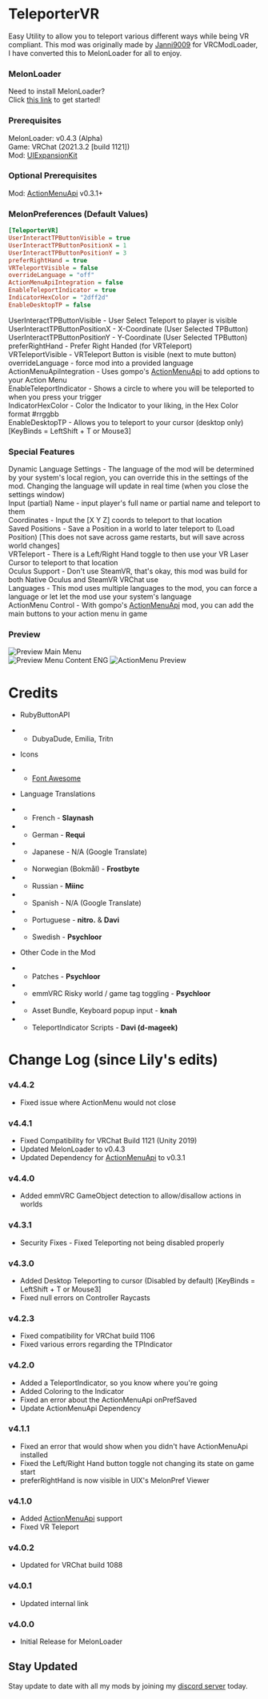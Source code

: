 # TeleporterVR
Easy Utility to allow you to teleport various different ways while being VR compliant. This mod was originally made by [Janni9009](https://github.com/Janni9009) for VRCModLoader, I have converted this to MelonLoader for all to enjoy.

### MelonLoader
Need to install MelonLoader?<br>
Click [this link](https://melonwiki.xyz/) to get started!

### Prerequisites
MelonLoader: v0.4.3 (Alpha)<br>
Game: VRChat (2021.3.2  [build 1121])<br>
Mod: [UIExpansionKit](https://github.com/knah/VRCMods)

### Optional Prerequisites
Mod: [ActionMenuApi](https://github.com/gompocp/ActionMenuApi) v0.3.1+

### MelonPreferences (Default Values)
```ini
[TeleporterVR]
UserInteractTPButtonVisible = true
UserInteractTPButtonPositionX = 1
UserInteractTPButtonPositionY = 3
preferRightHand = true
VRTeleportVisible = false
overrideLanguage = "off"
ActionMenuApiIntegration = false
EnableTeleportIndicator = true
IndicatorHexColor = "2dff2d"
EnableDesktopTP = false
```
UserInteractTPButtonVisible - User Select Teleport to player is visible<br>
UserInteractTPButtonPositionX - X-Coordinate (User Selected TPButton)<br>
UserInteractTPButtonPositionY - Y-Coordinate (User Selected TPButton)<br>
preferRightHand  - Prefer Right Handed (for VRTeleport)<br>
VRTeleportVisible - VRTeleport Button is visible (next to mute button)<br>
overrideLanguage - force mod into a provided language<br>
ActionMenuApiIntegration - Uses gompo's [ActionMenuApi](https://github.com/gompocp/ActionMenuApi) to add options to your Action Menu<br>
EnableTeleportIndicator - Shows a circle to where you will be teleported to when you press your trigger<br>
IndicatorHexColor - Color the Indicator to your liking, in the Hex Color format #rrggbb<br>
EnableDesktopTP - Allows you to teleport to your cursor (desktop only) [KeyBinds = LeftShift + T or Mouse3]

### Special Features
Dynamic Language Settings - The language of the mod will be determined by your system's local region, you can override this in the settings of the mod. Changing the language will update in real time (when you close the settings window)<br>
Input (partial) Name - input player's full name or partial name and teleport to them<br>
Coordinates - Input the [X Y Z] coords to teleport to that location<br>
Saved Positions - Save a Position in a world to later teleport to (Load Position) [This does not save across game restarts, but will save across world changes]<br>
VRTeleport - There is a Left/Right Hand toggle to then use your VR Laser Cursor to teleport to that location<br>
Oculus Support - Don't use SteamVR, that's okay, this mod was build for both Native Oculus and SteamVR VRChat use<br>
Languages - This mod uses multiple languages to the mod, you can force a language or let let the mod use your system's language<br>
ActionMenu Control - With gompo's [ActionMenuApi](https://github.com/gompocp/ActionMenuApi) mod, you can add the main buttons to your action menu in game

### Preview
![Preview Main Menu](https://kortyboi.com/img/upload/VRChat_Sfa0ZuMDwQ.jpg)<br>
![Preview Menu Content ENG](https://kortyboi.com/img/upload/VRChat_6oSV31AEjG.jpg)
![ActionMenu Preview](https://kortyboi.com/img/upload/ActionMenuApi-Preview.png)

# Credits
* RubyButtonAPI
* * DubyaDude, Emilia, Tritn


* Icons
* * [Font Awesome](https://fontawesome.com/)


* Language Translations
* * French - **Slaynash**
* * German - **Requi**
* * Japanese - N/A (Google Translate)
* * Norwegian (Bokmål) - **Frostbyte**
* * Russian - **Miinc**
* * Spanish - N/A (Google Translate)
* * Portuguese - **nitro.** & **Davi**
* * Swedish - **Psychloor**


* Other Code in the Mod
* * Patches - **Psychloor**
* * emmVRC Risky world / game tag toggling - **Psychloor**
* * Asset Bundle, Keyboard popup input - **knah**
* * TeleportIndicator Scripts - **Davi (d-mageek)**


# Change Log (since Lily's edits)
### v4.4.2
* Fixed issue where ActionMenu would not close

### v4.4.1
* Fixed Compatibility for VRChat Build 1121 (Unity 2019)
* Updated MelonLoader to v0.4.3
* Updated Dependency for [ActionMenuApi](https://github.com/gompocp/ActionMenuApi) to v0.3.1

### v4.4.0
* Added emmVRC GameObject detection to allow/disallow actions in worlds

### v4.3.1
* Security Fixes - Fixed Teleporting not being disabled properly

### v4.3.0
* Added Desktop Teleporting to cursor (Disabled by default) [KeyBinds = LeftShift + T or Mouse3]
* Fixed null errors on Controller Raycasts

### v4.2.3
* Fixed compatibility for VRChat build 1106
* Fixed various errors regarding the TPIndicator

### v4.2.0
* Added a TeleportIndicator, so you know where you're going
* Added Coloring to the Indicator
* Fixed an error about the ActionMenuApi onPrefSaved
* Update ActionMenuApi Dependency

### v4.1.1
* Fixed an error that would show when you didn't have ActionMenuApi installed
* Fixed the Left/Right Hand button toggle not changing its state on game start
* preferRightHand is now visible in UIX's MelonPref Viewer

### v4.1.0
* Added [ActionMenuApi](https://github.com/gompocp/ActionMenuApi) support
* Fixed VR Teleport

### v4.0.2
* Updated for VRChat build 1088

### v4.0.1
* Updated internal link

### v4.0.0
* Initial Release for MelonLoader

## Stay Updated
Stay update to date with all my mods by joining my [discord server](https://discord.gg/qkycuAMUGS) today.
